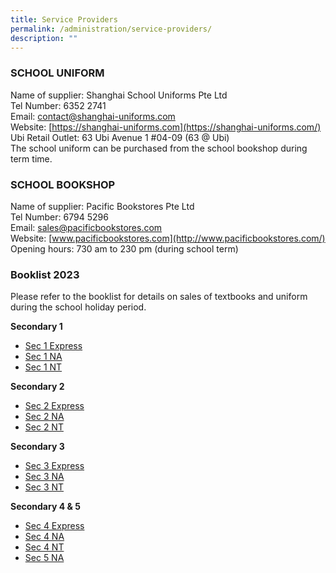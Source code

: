 ```yaml
---
title: Service Providers
permalink: /administration/service-providers/
description: ""
---
```

### SCHOOL UNIFORM 
Name of supplier: Shanghai School Uniforms Pte Ltd <br> 
Tel Number: 6352 2741  <br>
Email:&nbsp;[contact@shanghai-uniforms.com](mailto:contact@shanghai-uniforms.com)  <br>
Website:&nbsp;[https://shanghai-uniforms.com](https://shanghai-uniforms.com/)  <br>
Ubi Retail Outlet: 63 Ubi Avenue 1 #04-09 (63 @ Ubi)   <br>
The school uniform can be purchased from the school bookshop during term time.

### **SCHOOL BOOKSHOP**  

Name of supplier: Pacific Bookstores Pte Ltd <br>
Tel Number: 6794 5296 <br>
Email:&nbsp;[sales@pacificbookstores.com](mailto:sales@pacificbookstores.com) <br>
Website:&nbsp;[www.pacificbookstores.com](http://www.pacificbookstores.com/) <br>
Opening hours: 730 am to 230 pm (during school term)

### Booklist 2023
Please refer to the booklist for details on sales of textbooks and uniform during the school holiday period.


**Secondary 1**
* [Sec 1 Express](/files/1exp%202023.pdf)
* [Sec 1 NA](/files/1na%202023.pdf)
* [Sec 1 NT](/files/1nt%202023.pdf)

**Secondary 2**
* [Sec 2 Express](/files/2exp%202023.pdf)
* [Sec 2 NA](/files/2na%202023.pdf)
* [Sec 2 NT](/files/2nt%202023.pdf)

**Secondary 3**
* [Sec 3 Express](/files/3exp%202023.pdf)
* [Sec 3 NA](/files/3na%202023.pdf)
* [Sec 3 NT](/files/3nt%202023.pdf)

**Secondary 4 &amp; 5**
* [Sec 4 Express](/files/4exp%202023.pdf)
* [Sec 4 NA](/files/4na%202023.pdf)
* [Sec 4 NT](/files/4nt%202023.pdf)
* [Sec 5 NA](/files/5na%202023.pdf)